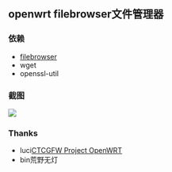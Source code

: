 ## openwrt filebrowser文件管理器

### 依赖
- [filebrowser](https://github.com/yangsongli/filebrowser)
- wget
- openssl-util

### 截图
![](https://raw.githubusercontent.com/yangsongli/luci-app-filebrowser/master/Screenshot/QQ%E6%88%AA%E5%9B%BE20200225224015.png)

### Thanks
- luci[CTCGFW Project OpenWRT](https://github.com/project-openwrt/openwrt)
- bin荒野无灯


